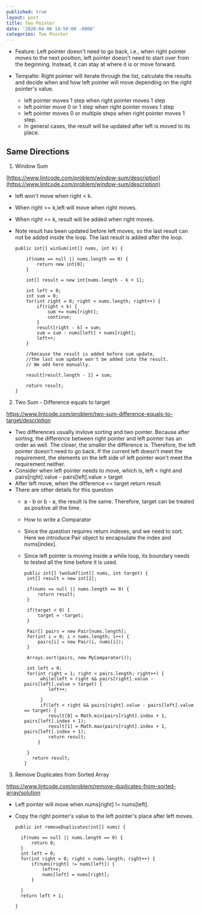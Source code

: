 ```yaml
---
published: true
layout: post
title: Two Pointer
date: '2020-04-06 14:50:00 -0000'
categories: Two Pointer
---
```

- Feature: Left pointer doesn't need to go back, i.e., when right pointer moves to the next position, left pointer doesn't need to start over from the beginning. Instead, it can stay at where it is or move forward.

- Tempalte: Right pointer will iterate through the list, calculate the results and decide when and how left pointer will move depending on the right pointer's value. 
	- left pointer moves 1 step when right pointer moves 1 step
    - left pointer move 0 or 1 step when right pointer moves 1 step
    - left pointer moves 0 or multiple steps when right pointer moves 1 step.
    - In general cases, the result will be updated after left is moved to its place.

## Same Directions

1. Window Sum

[https://www.lintcode.com/problem/window-sum/description](https://www.lintcode.com/problem/window-sum/description)

* left won't move when right < k.
* When right >= k,left will move when right moves.
* When right >= k, result will be added when right moves.
* Note result has been updated before left moves, so the last result can not be added inside the loop. The last result is added after the loop. 


      public int[] winSum(int[] nums, int k) {

          if(nums == null || nums.length == 0) {
              return new int[0]; 
          }

          int[] result = new int[nums.length - k + 1];

          int left = 0;
          int sum = 0;
          for(int right = 0; right < nums.length; right++) {
              if(right < k) {
                  sum += nums[right];
                  continue;
              }
              result[right - k] = sum;
              sum = sum - nums[left] + nums[right];
              left++;
          }

          //because the result is added before sum update, 
          //the last sum update won't be added into the result.
          // We add here manually.

          result[result.length - 1] = sum;

          return result;
      }
      
2. Two Sum - Difference equals to target

  https://www.lintcode.com/problem/two-sum-difference-equals-to-target/description

* Two differences usually invlove sorting and two pointer. Because after sorting, the difference between right pointer and left pointer has an order as well. The closer, the smaller the difference is. Therefore, the left pointer doesn't need to go back. If the current left doesn't meet the requirement, the elements on the left side of left pointer won't meet the requirement neither.
* Consider when left pointer needs to move, which is, left < right and pairs[right].value - pairs[left].value > target
* After left move, when the difference == target return result
* There are other details for this question
	* a - b or b - a, the result is the same. Therefore, target can be treated as positive all the time.
    * How to write a Comparator
    * Since the question requires return indexes, and we need to sort. Here we introduce Pair object to encapsulate the index and nums[index].
    * Since left pointer is moving inside a while loop, its boundary needs to tested all the time before it is used.
    
          public int[] twoSum7(int[] nums, int target) {
           int[] result = new int[2];

           if(nums == null || nums.length == 0) {
               return result;
           }

           if(target < 0) {
               target = -target;
           }

           Pair[] pairs = new Pair[nums.length];
           for(int i = 0; i < nums.length; i++) {
               pairs[i] = new Pair(i, nums[i]);
           }

           Arrays.sort(pairs, new MyComparator());

           int left = 0;
           for(int right = 1; right < pairs.length; right++) {
                while(left < right && pairs[right].value - pairs[left].value > target) {
                   left++;

                }
                if(left < right && pairs[right].value - pairs[left].value == target) {
                   result[0] = Math.min(pairs[right].index + 1, pairs[left].index + 1);
                   result[1] = Math.max(pairs[right].index + 1, pairs[left].index + 1);
                   return result; 
               }

           }
             return result;
          }
   
   
3. Remove Duplicates from Sorted Array

  https://www.lintcode.com/problem/remove-duplicates-from-sorted-array/solution

* Left pointer will move when nums[right] != nums[left].
* Copy the right pointer's value to the left pointer's place after left moves.


      public int removeDuplicates(int[] nums) {
        
        if(nums == null || nums.length == 0) {
            return 0;
        }
        int left = 0;
        for(int right = 0; right < nums.length; right++) {
            if(nums[right] != nums[left]) {
                left++;
                nums[left] = nums[right];
            }
            
        }
        return left + 1;
    
      }



